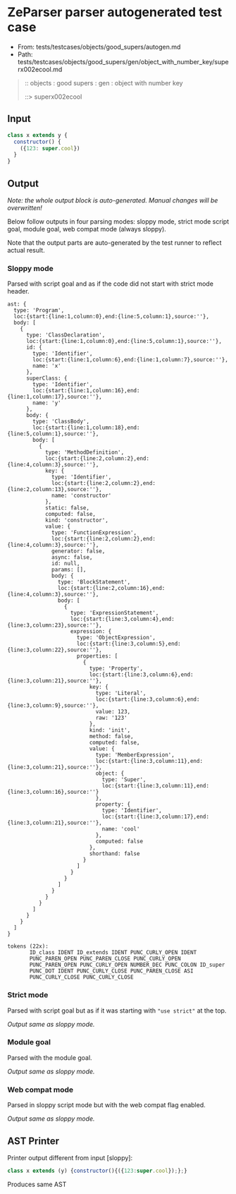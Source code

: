 # ZeParser parser autogenerated test case

- From: tests/testcases/objects/good_supers/autogen.md
- Path: tests/testcases/objects/good_supers/gen/object_with_number_key/superx002ecool.md

> :: objects : good supers : gen : object with number key
>
> ::> superx002ecool

## Input


`````js
class x extends y {
  constructor() {
    ({123: super.cool})
  }
}
`````

## Output

_Note: the whole output block is auto-generated. Manual changes will be overwritten!_

Below follow outputs in four parsing modes: sloppy mode, strict mode script goal, module goal, web compat mode (always sloppy).

Note that the output parts are auto-generated by the test runner to reflect actual result.

### Sloppy mode

Parsed with script goal and as if the code did not start with strict mode header.

`````
ast: {
  type: 'Program',
  loc:{start:{line:1,column:0},end:{line:5,column:1},source:''},
  body: [
    {
      type: 'ClassDeclaration',
      loc:{start:{line:1,column:0},end:{line:5,column:1},source:''},
      id: {
        type: 'Identifier',
        loc:{start:{line:1,column:6},end:{line:1,column:7},source:''},
        name: 'x'
      },
      superClass: {
        type: 'Identifier',
        loc:{start:{line:1,column:16},end:{line:1,column:17},source:''},
        name: 'y'
      },
      body: {
        type: 'ClassBody',
        loc:{start:{line:1,column:18},end:{line:5,column:1},source:''},
        body: [
          {
            type: 'MethodDefinition',
            loc:{start:{line:2,column:2},end:{line:4,column:3},source:''},
            key: {
              type: 'Identifier',
              loc:{start:{line:2,column:2},end:{line:2,column:13},source:''},
              name: 'constructor'
            },
            static: false,
            computed: false,
            kind: 'constructor',
            value: {
              type: 'FunctionExpression',
              loc:{start:{line:2,column:2},end:{line:4,column:3},source:''},
              generator: false,
              async: false,
              id: null,
              params: [],
              body: {
                type: 'BlockStatement',
                loc:{start:{line:2,column:16},end:{line:4,column:3},source:''},
                body: [
                  {
                    type: 'ExpressionStatement',
                    loc:{start:{line:3,column:4},end:{line:3,column:23},source:''},
                    expression: {
                      type: 'ObjectExpression',
                      loc:{start:{line:3,column:5},end:{line:3,column:22},source:''},
                      properties: [
                        {
                          type: 'Property',
                          loc:{start:{line:3,column:6},end:{line:3,column:21},source:''},
                          key: {
                            type: 'Literal',
                            loc:{start:{line:3,column:6},end:{line:3,column:9},source:''},
                            value: 123,
                            raw: '123'
                          },
                          kind: 'init',
                          method: false,
                          computed: false,
                          value: {
                            type: 'MemberExpression',
                            loc:{start:{line:3,column:11},end:{line:3,column:21},source:''},
                            object: {
                              type: 'Super',
                              loc:{start:{line:3,column:11},end:{line:3,column:16},source:''}
                            },
                            property: {
                              type: 'Identifier',
                              loc:{start:{line:3,column:17},end:{line:3,column:21},source:''},
                              name: 'cool'
                            },
                            computed: false
                          },
                          shorthand: false
                        }
                      ]
                    }
                  }
                ]
              }
            }
          }
        ]
      }
    }
  ]
}

tokens (22x):
       ID_class IDENT ID_extends IDENT PUNC_CURLY_OPEN IDENT
       PUNC_PAREN_OPEN PUNC_PAREN_CLOSE PUNC_CURLY_OPEN
       PUNC_PAREN_OPEN PUNC_CURLY_OPEN NUMBER_DEC PUNC_COLON ID_super
       PUNC_DOT IDENT PUNC_CURLY_CLOSE PUNC_PAREN_CLOSE ASI
       PUNC_CURLY_CLOSE PUNC_CURLY_CLOSE
`````

### Strict mode

Parsed with script goal but as if it was starting with `"use strict"` at the top.

_Output same as sloppy mode._

### Module goal

Parsed with the module goal.

_Output same as sloppy mode._

### Web compat mode

Parsed in sloppy script mode but with the web compat flag enabled.

_Output same as sloppy mode._

## AST Printer

Printer output different from input [sloppy]:

````js
class x extends (y) {constructor(){({123:super.cool});};}
````

Produces same AST
